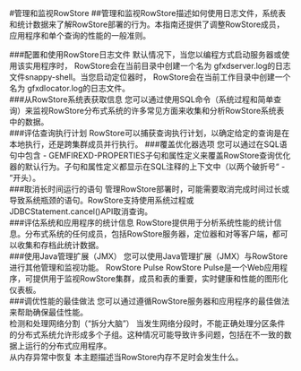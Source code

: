 #管理和监视RowStore
##管理和监视RowStore描述如何使用日志文件，系统表和统计数据来了解RowStore部署的行为。本指南还提供了调整RowStore成员，应用程序和单个查询的性能的一般准则。

###配置和使用RowStore日志文件 默认情况下，当您以编程方式启动服务器或使用该实用程序时， RowStore会在当前目录中创建一个名为 gfxdserver.log的日志文件snappy-shell。当您启动定位器时， RowStore会在当前工作目录中创建一个名为 gfxdlocator.log的日志文件。
<br/>
###从RowStore系统表获取信息 您可以通过使用SQL命令（系统过程和简单查询）来监视RowStore分布式系统的许多常见方面来收集和分析RowStore系统表中的数据。
<br/>
###评估查询执行计划 RowStore可以捕获查询执行计划，以确定给定的查询是在本地执行，还是跨集群成员并行执行。
###覆盖优化器选项 您可以通过在SQL语句中包含 - GEMFIREXD-PROPERTIES子句和属性定义来覆盖RowStore查询优化器的默认行为。子句和属性定义都显示在SQL注释的上下文中（以两个破折号“ - ”开头）。
<br/>
###取消长时间运行的语句 管理RowStore部署时，可能需要取消完成时间过长或导致系统瓶颈的语句。RowStore支持使用系统过程或JDBCStatement.cancel()API取消查询。
<br/>
###评估系统和应用程序的统计信息 RowStore提供用于分析系统性能的统计信息。分布式系统的任何成员，包括RowStore服务器，定位器和对等客户端，都可以收集和存档此统计数据。
<br/>
###使用Java管理扩展（JMX） 您可以使用Java管理扩展（JMX）与RowStore进行其他管理和监视功能。
RowStore Pulse RowStore Pulse是一个Web应用程序，可提供用于监视RowStore集群，成员和表的重要，实时健康和性能的图形化仪表板。
<br/>
###调优性能的最佳做法 您可以通过遵循RowStore服务器和应用程序的最佳做法来帮助确保最佳性能。<br/>
检测和处理网络分割（“拆分大脑”） 当发生网络分段时，不能正确处理分区条件的分布式系统允许形成多个子组。这种情况可能导致许多问题，包括在不一致的数据上运行的分布式应用程序。<br/>
从内存异常中恢复 本主题描述当RowStore内存不足时会发生什么。<br/>